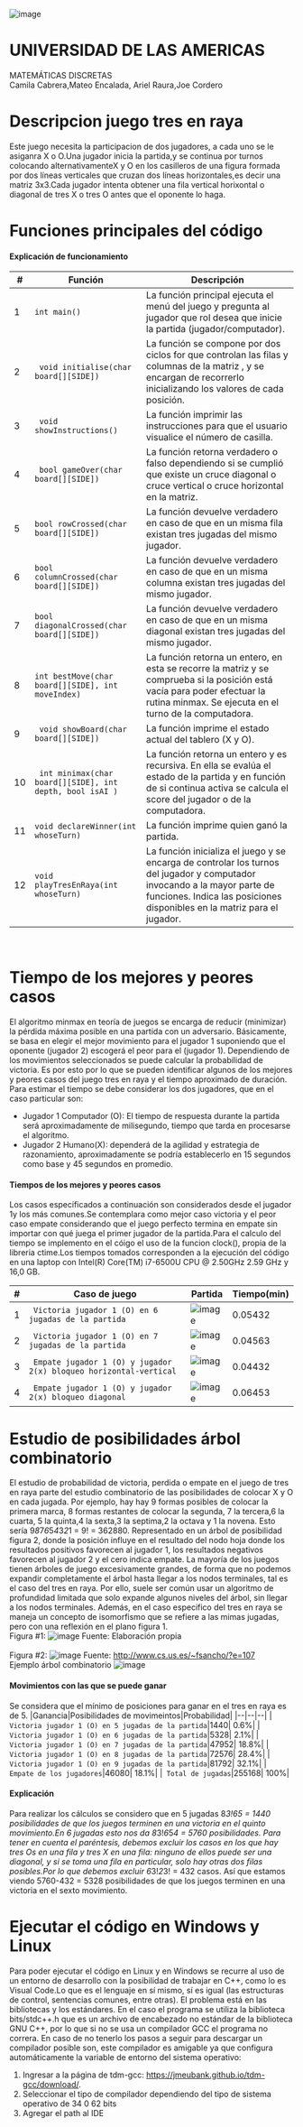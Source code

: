 ![image](https://user-images.githubusercontent.com/121684145/210482534-addf3a21-797c-43dc-8ce6-d7ee6883ad76.png)
<br/>
# UNIVERSIDAD DE LAS AMERICAS
MATEMÁTICAS DISCRETAS<br/>
Camila Cabrera,Mateo Encalada, Ariel Raura,Joe Cordero

# Descripcion juego tres en raya
Este juego necesita la participacion de dos jugadores, a cada uno se le asiganra X o O.Una jugador inicia la partida,y se continua por turnos colocando alternativamenteX y O en los casilleros de una figura formada por dos líneas verticales que cruzan dos líneas horizontales,es decir una matriz 3x3.Cada jugador intenta obtener una fila vertical horixontal o diagonal de tres X o tres O antes que el oponente lo haga.
# Funciones principales del código
#### **Explicación de funcionamiento**
|#|Función|Descripción|
|--|--|--|
|1|` int main() `| La función principal ejecuta el menú del juego y pregunta al jugador que rol desea que inicie la partida (jugador/computador).|
|2|` void initialise(char board[][SIDE])`| La función se compone por dos ciclos for que controlan las filas y columnas de la matriz , y se encargan de recorrerlo inicializando los valores de cada posición.|
|3|` void showInstructions()`|La función imprimir las instrucciones para que el usuario visualice el número de casilla.|
|4|` bool gameOver(char board[][SIDE])`| La función retorna verdadero o falso dependiendo si se cumplió que existe un cruce diagonal o cruce vertical o cruce horizontal en la matriz.|
|5|` bool rowCrossed(char board[][SIDE]) `| La función devuelve verdadero en caso de que en un misma fila existan tres jugadas del mismo jugador.|
|6|` bool columnCrossed(char board[][SIDE]) `| La función devuelve verdadero en caso de que en un misma columna existan tres jugadas del mismo jugador.|
|7|` bool diagonalCrossed(char board[][SIDE]) `| La función devuelve verdadero en caso de que en un misma diagonal existan tres jugadas del mismo jugador.|
|8|` int bestMove(char board[][SIDE], int moveIndex) `| La función retorna un entero, en esta se recorre la matriz y se comprueba si la posición está vacía para poder efectuar la rutina minmax. Se ejecuta en el turno de la computadora. |
|9|` void showBoard(char board[][SIDE])`| La función imprime el estado actual del tablero (X y O).|
|10|` int minimax(char board[][SIDE], int depth, bool isAI )`| La función retorna un entero	y es recursiva. En ella se evalúa el estado de la partida y en función de si continua activa se calcula el score del jugador o de la computadora. |
|11|` void declareWinner(int whoseTurn) `| La función imprime quien ganó la partida.|
|12|` void playTresEnRaya(int whoseTurn) `| La función inicializa el juego y se encarga de controlar los turnos del jugador y computador invocando a la mayor parte de funciones. Indica las posiciones disponibles en la matriz para el jugador. |

<br/>

# Tiempo de los mejores y peores casos 
El algoritmo minmax en teoría de juegos se encarga de reducir (minimizar) la pérdida máxima posible en una partida con un adversario. Básicamente, se basa en elegir el mejor movimiento para el jugador 1 suponiendo que el oponente (jugador 2) escogerá el peor para el (jugador 1). Dependiendo de los movimientos seleccionados se puede calcular la probabilidad de victoria. Es por esto por lo que se pueden identificar algunos de los mejores y peores casos del juego tres en raya y el tiempo aproximado de duración. Para estimar el tiempo se debe considerar los dos jugadores, que en el caso particular son:
* Jugador 1 Computador (O): El tiempo de respuesta durante la partida será aproximadamente de milisegundo, tiempo que tarda en procesarse el algoritmo.
* Jugador 2 Humano(X): dependerá de la agilidad y estrategia de razonamiento, aproximadamente se podría establecerlo en 15 segundos como base y 45 segundos en promedio. 
#### **Tiempos de los mejores y peores casos**
Los casos especificados a continuación son considerados desde el jugador 1y los más comunes.Se contemplara como mejor caso victoria y el peor caso empate considerando que el juego perfecto termina en empate sin importar con qué juega el primer jugador de la partida.Para el calculo del tiempo se implemento en el cóigo el uso de la funcion clock(), propia de la libreria ctime.Los tiempos tomados corresponden a la ejecución del código en una laptop con Intel(R) Core(TM) i7-6500U CPU @ 2.50GHz   2.59 GHz y 16,0 GB.

|#|Caso de juego|Partida|Tiempo(min)|
|--|--|--|--|
|1|` Victoria jugador 1 (O) en 6 jugadas de la partida`|![image](https://user-images.githubusercontent.com/121684145/210283517-e380eb6a-536e-466f-b0a2-a9a64eb43413.png)| 0.05432|
|2|` Victoria jugador 1 (O) en 7 jugadas de la partida`|![image](https://user-images.githubusercontent.com/121684145/210283525-4908d0b0-2333-4378-9aec-7ca298d7bb50.png)| 0.04563|
|3|` Empate jugador 1 (O) y jugador 2(x) bloqueo horizontal-vertical`|![image](https://user-images.githubusercontent.com/121684145/210283550-2e1edb55-3891-49dc-aa63-8430c4b701c6.png)| 0.04432|
|4|` Empate jugador 1 (O) y jugador 2(x) bloqueo diagonal`|![image](https://user-images.githubusercontent.com/121684145/210283553-1810c2bd-d3a2-4155-88fd-5feabc233675.png)| 0.06453|

# Estudio de posibilidades árbol combinatorio 
El estudio de probabilidad de victoria, perdida o empate en el juego de tres en raya parte del estudio combinatorio de las posibilidades de colocar X y O en cada jugada. Por ejemplo, hay hay 9 formas posibles de colocar la primera marca, 8 formas restantes de colocar la segunda, 7 la tercera,6 la cuarta, 5 la quinta,4 la sexta,3 la septima,2 la octava y 1 la novena. Esto sería 9*8*7*6*5*4*3*2*1 = 9! = 362880. Representado en un árbol de posibilidad figura 2, donde la posición influye en el resultado del nodo hoja donde los resultados positivos favorecen al jugador 1, los resultados negativos favorecen al jugador 2 y el cero indica empate. La mayoría de los juegos tienen árboles de juego excesivamente grandes, de forma que no podemos expandir completamente el árbol hasta llegar a los nodos terminales, tal es el caso del tres en raya. Por ello, suele ser común usar un algoritmo de profundidad limitada que solo expande algunos niveles del árbol, sin llegar a los nodos terminales. Además, en el caso especifico del tres en raya se maneja un concepto de isomorfismo que se refiere a las mimas jugadas, pero con una reflexión en el plano figura 1.
<br/>
Figura #1:
![image](https://user-images.githubusercontent.com/121684145/210283645-ec5d9348-49a7-4663-b30f-7b43ad0dc169.png)
Fuente: Elaboración propia
<br/><br/> 
Figura #2:
![image](https://user-images.githubusercontent.com/121684145/210283736-f8d73139-f751-4414-ad09-c7761d0ac59b.png)
Fuente: http://www.cs.us.es/~fsancho/?e=107
<br/>
Ejemplo árbol combinatorio
![image](https://user-images.githubusercontent.com/121684145/210299095-9bfe7eb4-5190-4c2d-95e2-b3f48950c113.png)

#### **Movimientos con las que se puede ganar**
Se considera que el mínimo de posiciones para ganar en el tres en raya es de 5.
|Ganancia|Posibilidades de movimeintos|Probabilidad|
|--|--|--|
|` Victoria jugador 1 (O) en 5 jugadas de la partida`|1440| 0.6%|
|` Victoria jugador 1 (O) en 6 jugadas de la partida`|5328| 2.1%|
|` Victoria jugador 1 (O) en 7 jugadas de la partida`|47952| 18.8%|
|` Victoria jugador 1 (O) en 8 jugadas de la partida`|72576| 28.4%|
|` Victoria jugador 1 (O) en 9 jugadas de la partida`|81792| 32.1%|
|` Empate de los jugadores`|46080| 18.1%|
|` Total de jugadas`|255168| 100%|
#### **Explicación**
Para realizar los cálculos se considero que en 5 jugadas 8*3!*6*5 = 1440 posibilidades de que los juegos terminen en una victoria en el quinto movimiento.En 6 jugadas esto nos da 8*3!*6*5*4 = 5760 posibilidades. Para tener en cuenta el paréntesis, debemos excluir los casos en los que hay tres Os en una fila y tres X en una fila: ninguno de ellos puede ser una diagonal, y si se toma una fila en particular, solo hay otras dos filas posibles.Por lo que debemos excluir 6*3!*2*3! = 432 casos. Así que estamos viendo 5760-432 = 5328 posibilidades de que los juegos terminen en una victoria en el sexto movimiento.
# Ejecutar el código en Windows y Linux 

Para poder ejecutar el código en Linux y en Windows se recurre al uso de un entorno de desarrollo con la posibilidad de trabajar en C++, como lo es Visual Code.Lo que es el lenguaje en sí mismo, sí es igual (las estructuras de control, sentencias comunes, entre otras). El problema está en las bibliotecas y los estándares. En el caso el programa se utiliza la biblioteca bits/stdc++.h que es un archivo de encabezado no estándar de la biblioteca GNU C++, por lo que si no se usa un compilador GCC el programa no correra. En caso de no tenerlo los pasos a seguir para descargar un compilador posible son, este compilador es amigable ya que configura automáticamente la variable de entorno del sistema operativo:
1.	Ingresar a la página de tdm-gcc: https://jmeubank.github.io/tdm-gcc/download/. 
2.	Seleccionar el tipo de compilador dependiendo del tipo de sistema operativo de 34 0 62 bits
3.	Agregar el path al IDE


